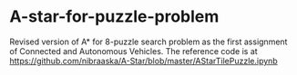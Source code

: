 # A-star-for-puzzle-problem
Revised version of A* for 8-puzzle search problem as the first assignment of Connected and Autonomous Vehicles.
The reference code is at https://github.com/nibraaska/A-Star/blob/master/AStarTilePuzzle.ipynb
